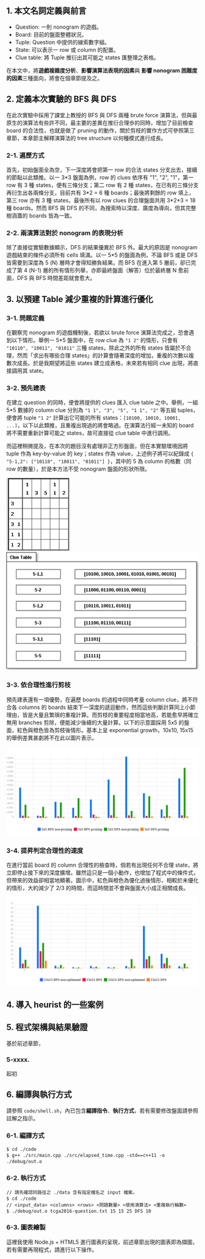 ## 1. 本文名詞定義與前言

* Question: 一則 nonogram 的遊戲。
* Board: 目前的盤面整體狀況。
* Tuple: Question 中提供的線索數字組。
* State: 可以表示一 row 或 column 的配置。
* Clue table: 將 Tuple 推衍出其可能之 states 匯整理之表格。

在本文中，將**遊戲複雜度分析**、**影響演算法表現的因素**與 **影響 nonogram 困難度的因素**三種面向，將會在個章節提及之。

## 2. 定義本次實驗的 BFS 與 DFS

在此次實驗中採用了課堂上教授的 BFS 與 DFS 兩種 brute force 演算法，但與最原生的演算法有些許不同，最主要的差異在推衍合理歩的同時，增加了目前檢查 board 的合法性，也就是做了 pruning 的動作，關於剪枝的實作方式可參照第三章節，本章節主解釋演算法的 tree structure 以何種模式進行成長。

### 2-1. 遍歷方式

首先，初始盤面全為空，下一深度將會把第一 row 的合法 states 分支出去，接續的節點以此類推。以一 3\*3 盤面為例，row 的 clues 依序有 "1", "2", "1"，第一 row 有 3 種 states，便有三條分支；第二 row 有 2 種 states，在已有的三條分支再衍生出各兩條分支，目前共有 3\*2 = 6 種 boards；最後將剩餘的 row 填上，第三 row 亦有 3 種 states，最後所有以 row clues 的合理盤面共用 3\*2\*3 = 18 種 boards。然而 BFS 與 DFS 的不同，為搜索時以深度、廣度為導向，但其完整樹涵蓋的 boards 皆為一致。

### 2-2. 兩演算法對於 nonogram 的表現分析

除了直接從實驗數據顯示，DFS 的結果優異於 BFS 外。最大的原因是 nonogram 遊戲結束的條件必須所有 cells 填滿。以一 5\*5 的盤面為例，不論 BFS 或是 DFS 皆需要到深度為 5 (N) 層時才會得知勝負結果。而 BFS 在進入第 5 層前，卻已完成了第 4 (N-1) 層的所有情形列舉，亦即最終盤面（解答）位於最終層 N 愈前面，DFS 與 BFS 時間差距就會愈大。

## 3. 以預建 Table 減少重複的計算進行優化

### 3-1. 問題定義

在觀察完 nonogram 的遊戲機制後，若欲以 brute force 演算法完成之，恐會遇到以下情形。舉例一 5\*5 盤面中，在 row clue 為 `"1 2"` 的情形，只會有 `"10110", "10011", "01011"` 三種 states，除此之外的所有 states 皆屬於不合理，然而「求出有哪些合理 states」的計算會隨著深度的增加，重複的次數以複數次成長。於是我期望將這些 states 建立成表格，未來若有相同 clue 出現，將直接調用其 state。

### 3-2. 預先建表

在建立 question 的同時，便會將提供的 clues 匯入 clue table 之中。舉例，一組 5\*5 數據的 column clue 分別為 `"1 1", "3", "5", "1 1", "2"` 等五組 tuples，便會將 tuple `"1 2"` 計算出它可能的所有 states：`[10100, 10010, 10001, ...]`，以下以此類推，且重複出現過的將會略過。在演算法行經一未知的 board 將不需要重新計算可能之 states，故可直接從 clue table 中進行調用。

而這裡稍微提及，在本次的題目沒有處理非正方形盤面，但在本實驗環境因將 tuple 作為 key-by-value 的 key；states 作為 value，上述例子將可以紀錄成 `{ "5-1,2": ["10110", "10011", "01011"] }`，其中的 5 為 column 的格數（同 row 的數量），於是本方法不受 nonogram 盤面的形狀所限。

![Question](./report-imgs/3-2-5x5_question.png)  ![Clue table](./report-imgs/3-2-clue_table.png)

### 3-3. 依合理性進行剪枝

預先建表還有一項優勢，在遍歷 boards 的過程中同時考量 column clue，將不符合各 columns 的 boards 結束下一深度的遞迴動作，然而這些判斷計算同上小節理由，皆是大量且繁瑣的重複計算。而剪枝的重要程度相當地高，若能愈早將確立無用 branches 剪除，便能減少後續的大量計算。以下的示意圖採用 5x5 的盤面，紅色與橙色皆為剪枝後情形。基本上呈 exponential growth，10x10, 15x15 的舉例差異甚劇將不在此以圖片表示。

![Pruning](./report-imgs/3-3-pruning.png)

### 3-4. 提昇判定合理性的速度

在進行當前 board 的 column 合理性的檢查時，倘若有出現任何不合理 state，將立即停止接下來的深度擴增。雖然這只是一個小動作，也增加了程式中的條件式，但帶來的效益卻相當地顯著。圖示中，紅色與橙色為優化過後情形，相較於未優化的情形，大約減少了 2/3 的時間，而這時間並不會與盤面大小成正相關成長。

![Optimized](./report-imgs/3-4-optimized.png)

## 4. 導入 heurist 的一些案例




## 5. 程式架構與結果驗證

基於前述章節，


### 5-xxxx. 

起初

## 6. 編譯與執行方式

請參照 `code/shell.sh`，內已包含**編譯指令**、**執行方式**，若有需要修改盤面請參照註解之指示。

### 6-1. 編譯方式

```
$ cd ./code
$ g++ ./src/main.cpp ./src/elapsed_time.cpp -std==c++11 -o ./debug/out.o
```

### 6-2. 執行方式

```
// 請先確認同路徑之 ./data 含有指定檔名之 input 檔案。
$ cd ./code
// <input_data> <columns> <rows> <問題數量> <使用演算法> <重複執行輪數>
$ ./debug/out.o tcga2016-question.txt 15 15 25 DFS 10
```

### 6-3. 圖表繪製

這裡我使用 Node.js + HTML5 進行圖表的呈現，前述章節出現的圖表即為擷圖，若有需要再現程式，請進行以下操作。



